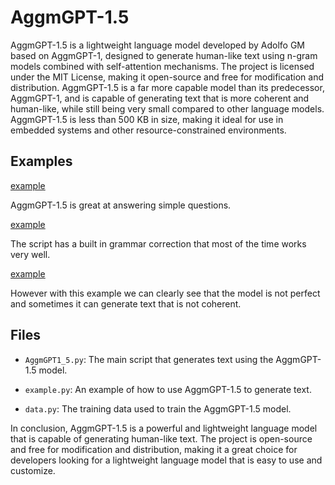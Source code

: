 # AggmGPT-1.5

AggmGPT-1.5 is a lightweight language model developed by Adolfo GM based on AggmGPT-1, designed to generate human-like text using n-gram models combined with self-attention mechanisms. The project is licensed under the MIT License, making it open-source and free for modification and distribution. AggmGPT-1.5 is a far more capable model than its predecessor, AggmGPT-1, and is capable of generating text that is more coherent and human-like, while still being very small compared to other language models. AggmGPT-1.5 is less than 500 KB in size, making it ideal for use in embedded systems and other resource-constrained environments.
 
## Examples

[example](example.png)

AggmGPT-1.5 is great at answering simple questions.

[example](example2.png)

The script has a built in grammar correction that most of the time works very well.

[example](example3.png)

However with this example we can clearly see that the model is not perfect and sometimes it can generate text that is not coherent.

## Files

- `AggmGPT1_5.py`: The main script that generates text using the AggmGPT-1.5 model.

- `example.py`: An example of how to use AggmGPT-1.5 to generate text.

- `data.py`: The training data used to train the AggmGPT-1.5 model.


In conclusion, AggmGPT-1.5 is a powerful and lightweight language model that is capable of generating human-like text. The project is open-source and free for modification and distribution, making it a great choice for developers looking for a lightweight language model that is easy to use and customize.
